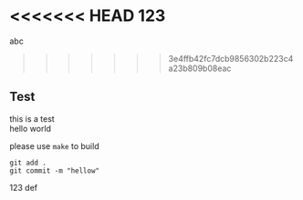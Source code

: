 <<<<<<< HEAD
123
=======
abc
>>>>>>> 3e4ffb42fc7dcb9856302b223c4a23b809b08eac
## Test

this is a test<br>
hello world<br>

please use ``make`` to build<br>

```
git add .
git commit -m "hellow"
```
123
def

